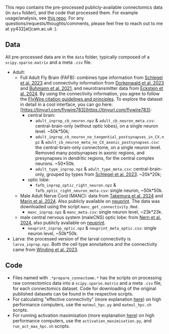 This repo contains the pre-processed publicly-available connectomics data (in `data` folder), and the code that processed them. For example usage/analysis, see [this repo](https://github.com/YijieYin/connectome_interpreter). For any questions/requests/thoughts/comments, please feel free to reach out to me at yy432[at]cam.ac.uk :). 

## Data 
All pre-processed data are in the `data` folder, typically composed of a `scipy.sparse.matrix` and a meta `.csv` file. 
- Adult:
  - Full Adult Fly Brain (FAFB):  combines type information from [Schlegel et al. 2023](https://www.biorxiv.org/content/10.1101/2023.06.27.546055v2) and connectivity information from [Dorkenwald et al. 2023](https://www.biorxiv.org/content/10.1101/2023.06.27.546656v2) and [Buhmann et al. 2021](https://www.nature.com/articles/s41592-021-01183-7), and neurotransmitter data from [Eckstein et al. 2024](https://www.cell.com/cell/fulltext/S0092-8674(24)00307-6). By using the connectivity information, you agree to follow the [FlyWire citation guidelines and principles](https://codex.flywire.ai/api/download). To explore the dataset in detail in a cool interface, you can go here: [https://tinyurl.com/flywire783](https://tinyurl.com/flywire783):
    - central brain: 
      - `adult_inprop_cb_neuron.npz` & `adult_cb_neuron_meta.csv`: central-brain-only (without optic lobes), on a single neuron level. ~50k*50k;
      - `adult_inprop_cb_neuron_no_tangential_postsynapses_in_CX.npz` & `adult_cb_neuron_meta_no_CX_axonic_postsynapses.csv`: the central-brain-only connectome, on a single neuron level. Removed many postsynapses in axonic regions, and presynapses in dendritic regions, for the central complex neurons. ~50*50k.
      - `adult_type_inprop.npz` & `adult_type_meta.csv`: central-brain-only, grouped by types from [Schlegel et al. 2023](https://www.biorxiv.org/content/10.1101/2023.06.27.546055v2). ~20k*20k;
    - optic lobe:
      - `fafb_inprop_optic_right_neuron.npz` & `fafb_optic_right_neuron_meta.csv`: single neuron, ~50k*50k. 
  - Male Adult Nerve Cord (MANC): data from [Takemura et al. 2024](https://elifesciences.org/reviewed-preprints/97769) and [Marin et al. 2024](https://elifesciences.org/reviewed-preprints/97766v1). Also publicly available on [neuprint](https://neuprint.janelia.org/?dataset=manc:v1.2.1&qt=findneurons). The data was downloaded using the script `manc_get_connectivity.Rmd`.
    - `manc_inprop.npz` & `manc_meta.csv`: single neuron level, ~23k*23k.
  - male central nervous system (maleCNS) optic lobe: from [Nern et al. 2024](https://www.biorxiv.org/content/10.1101/2024.04.16.589741v2), also publicly available on [neuprint](https://neuprint.janelia.org/?dataset=optic-lobe%3Av1.0&qt=findneurons).
    - `neuprint_inprop_optic.npz` & `neuprint_meta_optic.csv`: single neuron level, ~50k*50k.  
- Larva: the processed version of the larval connectivity is `larva_inprop.npz`. Both the cell type annotaitons and the connectivity came from [Winding et al. 2023](https://www.science.org/doi/10.1126/science.add9330). 

## Code 
- Files named with `.*prepare_connectome.*` has the scripts on processing raw connectomics data into a `scipy.sparse.matrix` and a meta `.csv` file, for each connectomics dataset. Code for downloading of the original published datasets can be found in the respective scripts. 
- For calculating "effective connectivity" (more explanation [here](https://connectome-interpreter.readthedocs.io/en/latest/tutorials/matmul.html)) on high performance computers, use the `matmul_hpc.py` and `matmul_hpc.sh` scripts. 
- For running activation maximisation (more explanation [here](https://connectome-interpreter.readthedocs.io/en/latest/tutorials/act_max.html)) on high performance computers, use the `activation_maximisation.py`, and `run_act_max_hpc.sh` scripts.
